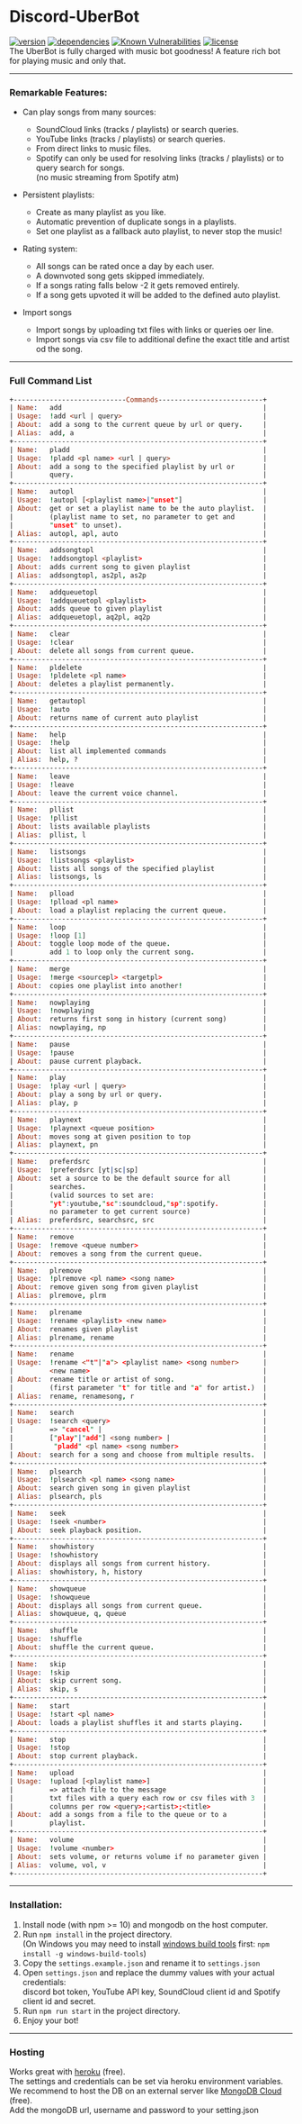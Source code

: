 # **Discord-UberBot** #

[![version](https://img.shields.io/github/package-json/v/Crow08/discord-uberbot.svg)](/package.json)
[![dependencies](https://david-dm.org/Crow08/discord-uberbot.svg)](/package.json)
[![Known Vulnerabilities](https://snyk.io/test/github/Crow08/discord-uberbot/badge.svg)](https://snyk.io/test/github/Crow08/discord-uberbot)
[![license](https://img.shields.io/github/license/Crow08/discord-uberbot.svg)](/LICENSE.md)  
The UberBot is fully charged with music bot goodness! A feature rich bot for playing music and only that.

---

### Remarkable Features: ###

- Can play songs from many sources:
  - SoundCloud links (tracks / playlists) or search queries.
  - YouTube links (tracks / playlists) or search queries.
  - From direct links to music files.
  - Spotify can only be used for resolving links (tracks / playlists) or to query search for songs.  
  (no music streaming from Spotify atm)

- Persistent playlists:
  - Create as many playlist as you like.
  - Automatic prevention of duplicate songs in a playlists.
  - Set one playlist as a fallback auto playlist, to never stop the music!

- Rating system:
  - All songs can be rated once a day by each user.
  - A downvoted song gets skipped immediately.
  - If a songs rating falls below -2 it gets removed entirely.
  - If a song gets upvoted it will be added to the defined auto playlist.

- Import songs
  - Import songs by uploading txt files with links or queries oer line.
  - Import songs via csv file to additional define the exact title and artist od the song.

---

### Full Command List ###

```prolog
+----------------------------Commands--------------------------+
| Name:   add                                                  |
| Usage:  !add <url | query>                                   |
| About:  add a song to the current queue by url or query.     |
| Alias:  add, a                                               |
+--------------------------------------------------------------+
| Name:   pladd                                                |
| Usage:  !pladd <pl name> <url | query>                       |
| About:  add a song to the specified playlist by url or       |
|         query.                                               |
+--------------------------------------------------------------+
| Name:   autopl                                               |
| Usage:  !autopl [<playlist name>|"unset"]                    |
| About:  get or set a playlist name to be the auto playlist.  |
|         (playlist name to set, no parameter to get and       |
|         "unset" to unset).                                   |
| Alias:  autopl, apl, auto                                    |
+--------------------------------------------------------------+
| Name:   addsongtopl                                          |
| Usage:  !addsongtopl <playlist>                              |
| About:  adds current song to given playlist                  |
| Alias:  addsongtopl, as2pl, as2p                             |
+--------------------------------------------------------------+
| Name:   addqueuetopl                                         |
| Usage:  !addqueuetopl <playlist>                             |
| About:  adds queue to given playlist                         |
| Alias:  addqueuetopl, aq2pl, aq2p                            |
+--------------------------------------------------------------+
| Name:   clear                                                |
| Usage:  !clear                                               |
| About:  delete all songs from current queue.                 |
+--------------------------------------------------------------+
| Name:   pldelete                                             |
| Usage:  !pldelete <pl name>                                  |
| About:  deletes a playlist permanently.                      |
+--------------------------------------------------------------+
| Name:   getautopl                                            |
| Usage:  !auto                                                |
| About:  returns name of current auto playlist                |
+--------------------------------------------------------------+
| Name:   help                                                 |
| Usage:  !help                                                |
| About:  list all implemented commands                        |
| Alias:  help, ?                                              |
+--------------------------------------------------------------+
| Name:   leave                                                |
| Usage:  !leave                                               |
| About:  leave the current voice channel.                     |
+--------------------------------------------------------------+
| Name:   pllist                                               |
| Usage:  !pllist                                              |
| About:  lists available playlists                            |
| Alias:  pllist, l                                            |
+--------------------------------------------------------------+
| Name:   listsongs                                            |
| Usage:  !listsongs <playlist>                                |
| About:  lists all songs of the specified playlist            |
| Alias:  listsongs, ls                                        |
+--------------------------------------------------------------+
| Name:   plload                                               |
| Usage:  !plload <pl name>                                    |
| About:  load a playlist replacing the current queue.         |
+--------------------------------------------------------------+
| Name:   loop                                                 |
| Usage:  !loop [1]                                            |
| About:  toggle loop mode of the queue.                       |
|         add 1 to loop only the current song.                 |
+--------------------------------------------------------------+
| Name:   merge                                                |
| Usage:  !merge <sourcepl> <targetpl>                         |
| About:  copies one playlist into another!                    |
+--------------------------------------------------------------+
| Name:   nowplaying                                           |
| Usage:  !nowplaying                                          |
| About:  returns first song in history (current song)         |
| Alias:  nowplaying, np                                       |
+--------------------------------------------------------------+
| Name:   pause                                                |
| Usage:  !pause                                               |
| About:  pause current playback.                              |
+--------------------------------------------------------------+
| Name:   play                                                 |
| Usage:  !play <url | query>                                  |
| About:  play a song by url or query.                         |
| Alias:  play, p                                              |
+--------------------------------------------------------------+
| Name:   playnext                                             |
| Usage:  !playnext <queue position>                           |
| About:  moves song at given position to top                  |
| Alias:  playnext, pn                                         |
+--------------------------------------------------------------+
| Name:   preferdsrc                                           |
| Usage:  !preferdsrc [yt|sc|sp]                               |
| About:  set a source to be the default source for all        |
|         searches.                                            |
|         (valid sources to set are:                           |
|         "yt":youtube,"sc":soundcloud,"sp":spotify.           |
|         no parameter to get current source)                  |
| Alias:  preferdsrc, searchsrc, src                           |
+--------------------------------------------------------------+
| Name:   remove                                               |
| Usage:  !remove <queue number>                               |
| About:  removes a song from the current queue.               |
+--------------------------------------------------------------+
| Name:   plremove                                             |
| Usage:  !plremove <pl name> <song name>                      |
| About:  remove given song from given playlist                |
| Alias:  plremove, plrm                                       |
+--------------------------------------------------------------+
| Name:   plrename                                             |
| Usage:  !rename <playlist> <new name>                        |
| About:  renames given playlist                               |
| Alias:  plrename, rename                                     |
+--------------------------------------------------------------+
| Name:   rename                                               |
| Usage:  !rename <"t"|"a"> <playlist name> <song number>      |
|         <new name>                                           |
| About:  rename title or artist of song.                      |
|         (first parameter "t" for title and "a" for artist.)  |
| Alias:  rename, renamesong, r                                |
+--------------------------------------------------------------+
| Name:   search                                               |
| Usage:  !search <query>                                      |
|         => "cancel" |                                        |
|         ["play"|"add"] <song number> |                       |
|          "pladd" <pl name> <song number>                     |
| About:  search for a song and choose from multiple results.  |
+--------------------------------------------------------------+
| Name:   plsearch                                             |
| Usage:  !plsearch <pl name> <song name>                      |
| About:  search given song in given playlist                  |
| Alias:  plsearch, pls                                        |
+--------------------------------------------------------------+
| Name:   seek                                                 |
| Usage:  !seek <number>                                       |
| About:  seek playback position.                              |
+--------------------------------------------------------------+
| Name:   showhistory                                          |
| Usage:  !showhistory                                         |
| About:  displays all songs from current history.             |
| Alias:  showhistory, h, history                              |
+--------------------------------------------------------------+
| Name:   showqueue                                            |
| Usage:  !showqueue                                           |
| About:  displays all songs from current queue.               |
| Alias:  showqueue, q, queue                                  |
+--------------------------------------------------------------+
| Name:   shuffle                                              |
| Usage:  !shuffle                                             |
| About:  shuffle the current queue.                           |
+--------------------------------------------------------------+
| Name:   skip                                                 |
| Usage:  !skip                                                |
| About:  skip current song.                                   |
| Alias:  skip, s                                              |
+--------------------------------------------------------------+
| Name:   start                                                |
| Usage:  !start <pl name>                                     |
| About:  loads a playlist shuffles it and starts playing.     |
+--------------------------------------------------------------+
| Name:   stop                                                 |
| Usage:  !stop                                                |
| About:  stop current playback.                               |
+--------------------------------------------------------------+
| Name:   upload                                               |
| Usage:  !upload [<playlist name>]                            |
|         => attach file to the message                        |
|         txt files with a query each row or csv files with 3  |
|         columns per row <query>;<artist>;<title>             |
| About:  add a songs from a file to the queue or to a         |
|         playlist.                                            |
+--------------------------------------------------------------+
| Name:   volume                                               |
| Usage:  !volume <number>                                     |
| About:  sets volume, or returns volume if no parameter given |
| Alias:  volume, vol, v                                       |
+--------------------------------------------------------------+
```

---

### Installation: ###

1. Install node (with npm >= 10) and mongodb on the host computer.
2. Run `npm install` in the project directory.  
(On Windows you may need to install [windows build tools](https://www.npmjs.com/package/windows-build-tools) first: `npm install -g windows-build-tools`)
3. Copy the `settings.example.json` and rename it to `settings.json`
4. Open `settings.json` and replace the dummy values with your actual credentials:  
discord bot token, YouTube API key, SoundCloud client id and Spotify client id and secret.
5. Run `npm run start` in the project directory.
6. Enjoy your bot!

---

### Hosting ###

Works great with [heroku](https://www.heroku.com) (free).  
The settings and credentials can be set via heroku environment variables.  
We recommend to host the DB on an external server like [MongoDB Cloud](https://cloud.mongodb.com/) (free).  
Add the mongoDB url, username and password to your setting.json
